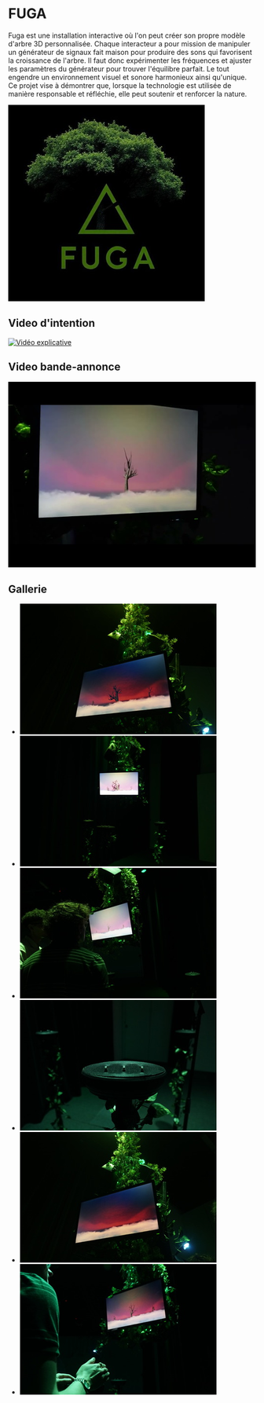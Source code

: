 
# FUGA
Fuga est une installation interactive où l'on peut créer son propre modèle d'arbre 3D personnalisée. Chaque interacteur a pour mission de manipuler un générateur de signaux fait maison pour produire des sons qui favorisent la croissance de l'arbre. Il faut donc expérimenter les fréquences et ajuster les paramètres du générateur pour trouver l'équilibre parfait. Le tout engendre un environnement visuel et sonore harmonieux ainsi qu'unique. Ce projet vise à démontrer que, lorsque la technologie est utilisée de manière responsable et réfléchie, elle peut soutenir et renforcer la nature. 

![...](Assets/Images/logo/logo.jpg)

## Video d'intention
[![Vidéo explicative](https://img.youtube.com/vi/rhUf4A05L-w/0.jpg)](https://youtu.be/rhUf4A05L-w)


## Video bande-annonce
[![Vidéo promotionnel](Assets/Images/Realisation/fuga-teaser.jpg)](https://www.youtube.com/watch?v=Kewei-WQA5w)

## Gallerie

* ![Image 1](Assets/Images/maquette/ecran1.jpg)
* ![Image 1](Assets/Images/maquette/face.jpg)
* ![Image 1](Assets/Images/maquette/haut.jpg)
* ![Image 1](Assets/Images/maquette/support.jpg)
* ![Image 1](Assets/Images/maquette/ecran.jpg)
* ![Image 1](Assets/Images/maquette/vue-haut.jpg)

